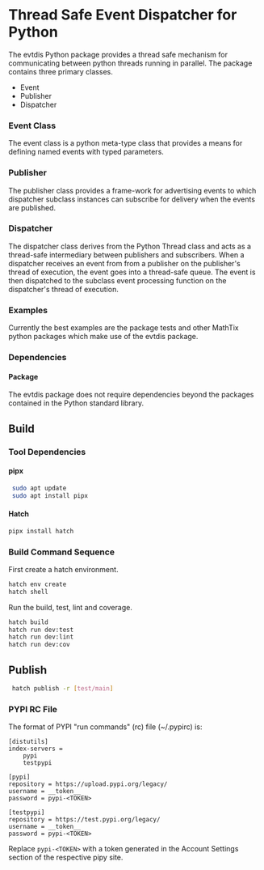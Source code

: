 # Thread Safe Event Dispatcher for Python
The evtdis Python package provides a thread safe mechanism for communicating
between python threads running in parallel. The package contains three primary
classes.
* Event
* Publisher
* Dispatcher

### Event Class
The event class is a python meta-type class that provides a means for
defining named events with typed parameters.

### Publisher
The publisher class provides a frame-work for advertising events to which
dispatcher subclass instances can subscribe for delivery when the events
are published.

### Dispatcher
The dispatcher class derives from the Python Thread class and acts as a
thread-safe intermediary between publishers and subscribers.
When a dispatcher receives an event from from a publisher on the publisher's
thread of execution, the event goes into a thread-safe queue. The event is
then dispatched to the subclass event processing function on the dispatcher's
thread of execution.

### Examples
Currently the best examples are the package tests and other MathTix python
packages which make use of the evtdis package.

### Dependencies
#### Package
The evtdis package does not require dependencies beyond the packages contained
in the Python standard library.

## Build
### Tool Dependencies
#### pipx
``` bash
 sudo apt update
 sudo apt install pipx
```
#### Hatch
``` bash
pipx install hatch
```
### Build Command Sequence
First create a hatch environment.
``` bash
hatch env create
hatch shell
```
Run the build, test, lint and coverage.
``` bash
hatch build
hatch run dev:test
hatch run dev:lint
hatch run dev:cov
```

## Publish
<!-- pipx run twine upload --repository testpypi dist/* -->
``` bash
 hatch publish -r [test/main]
```

### PYPI RC File
The format of PYPI "run commands" (rc) file (~/.pypirc) is:
```
[distutils]
index-servers =
    pypi
    testpypi

[pypi]
repository = https://upload.pypi.org/legacy/
username = __token__
password = pypi-<TOKEN>

[testpypi]
repository = https://test.pypi.org/legacy/
username = __token__
password = pypi-<TOKEN>
```
Replace `pypi-<TOKEN>` with a token generated in the Account Settings section of the respective pipy site.

<!--
```bash
 python -m twine check dist/*
 python -m twine upload --repository testpypi dist/*
```
-->

